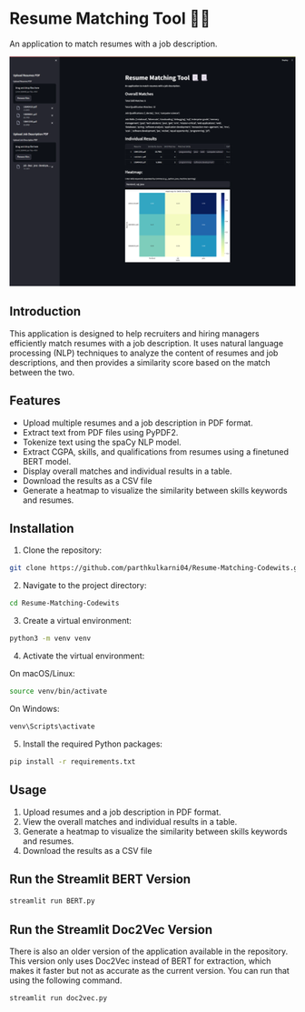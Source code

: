 # Resume Matching Tool 📃📃

An application to match resumes with a job description.

![User interface of the app](image.png)

## Introduction

This application is designed to help recruiters and hiring managers efficiently match resumes with a job description. It uses natural language processing (NLP) techniques to analyze the content of resumes and job descriptions, and then provides a similarity score based on the match between the two.


## Features

- Upload multiple resumes and a job description in PDF format.
- Extract text from PDF files using PyPDF2.
- Tokenize text using the spaCy NLP model.
- Extract CGPA, skills, and qualifications from resumes using a finetuned BERT model.
- Display overall matches and individual results in a table.
- Download the results as a CSV file
- Generate a heatmap to visualize the similarity between skills keywords and resumes.

## Installation

1. Clone the repository:

```bash
git clone https://github.com/parthkulkarni04/Resume-Matching-Codewits.git
```
2. Navigate to the project directory:
```bash
cd Resume-Matching-Codewits
```
3. Create a virtual environment:
```bash
python3 -m venv venv
```

4. Activate the virtual environment:

On macOS/Linux:
```bash
source venv/bin/activate
```
On Windows:

```bash
venv\Scripts\activate
```

5. Install the required Python packages:

```bash
pip install -r requirements.txt
```

## Usage

1. Upload resumes and a job description in PDF format.
2. View the overall matches and individual results in a table.
3. Generate a heatmap to visualize the similarity between skills keywords and resumes.
4. Download the results as a CSV file

## Run the Streamlit BERT Version 

```bash
streamlit run BERT.py
```

## Run the Streamlit Doc2Vec Version 

There is also an older version of the application available in the repository. This version only uses Doc2Vec instead of BERT for extraction, which makes it faster but not as accurate as the current version. You can run that using the following command.

```bash
streamlit run doc2vec.py
```

